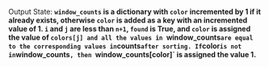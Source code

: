 Output State: **`window_counts` is a dictionary with `color` incremented by 1 if it already exists, otherwise `color` is added as a key with an incremented value of 1. `i` and `j` are less than `n+1`, `found` is True, and `color` is assigned the value of `colors[j] and all the values in `window_counts` are equal to the corresponding values in `counts` after sorting. If `color` is not in `window_counts`, then `window_counts[color]` is assigned the value 1.**